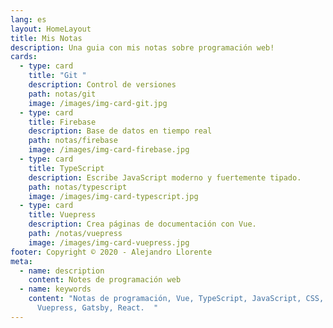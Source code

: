 ```yaml
---
lang: es
layout: HomeLayout
title: Mis Notas
description: Una guia con mis notas sobre programación web!
cards:
  - type: card
    title: "Git "
    description: Control de versiones
    path: notas/git
    image: /images/img-card-git.jpg
  - type: card
    title: Firebase
    description: Base de datos en tiempo real
    path: notas/firebase
    image: /images/img-card-firebase.jpg
  - type: card
    title: TypeScript
    description: Escribe JavaScript moderno y fuertemente tipado.
    path: notas/typescript
    image: /images/img-card-typescript.jpg
  - type: card
    title: Vuepress
    description: Crea páginas de documentación con Vue.
    path: /notas/vuepress
    image: /images/img-card-vuepress.jpg
footer: Copyright © 2020 - Alejandro Llorente
meta:
  - name: description
    content: Notes de programación web
  - name: keywords
    content: "Notas de programación, Vue, TypeScript, JavaScript, CSS, HTML, Git,
      Vuepress, Gatsby, React.  "
---
```

